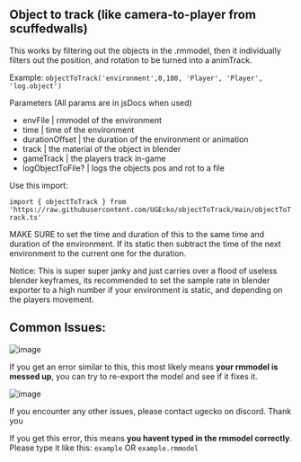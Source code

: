 
## Object to track (like camera-to-player from scuffedwalls)
This works by filtering out the objects in the .rmmodel, then it individually filters out the position, and rotation to be turned into a animTrack.

Example: `objectToTrack('environment',0,100, 'Player', 'Player', 'log.object')`

Parameters (All params are in jsDocs when used)

 * envFile          | rmmodel of the environment
 * time             | time of the environment
 * durationOffset   | the duration of the environment or animation
 * track            | the material of the object in blender
 * gameTrack        | the players track in-game
 * logObjectToFile? | logs the objects pos and rot to a file

Use this import: 

`import { objectToTrack } from 'https://raw.githubusercontent.com/UGEcko/objectToTrack/main/objectToTrack.ts'`

MAKE SURE to set the time and duration of this to the same time and duration of the environment. If its static then subtract the time of the next environment to the current one for the duration.


Notice:
This is super super janky and just carries over a flood of useless blender keyframes, its recommended to set the sample rate in blender exporter to a high number if your environment is static, and depending on the players movement.

##  Common Issues:

![image](https://github.com/UGEcko/objectToTrack/assets/38820051/797a3162-e593-4157-934b-27f1600242b7)

If you get an error similar to this, this most likely means **your rmmodel is messed up**, you can try to re-export the model and see if it fixes it.

![image](https://github.com/UGEcko/objectToTrack/assets/38820051/ba789897-34f9-4519-bbf8-786f2625f160)



If you encounter any other issues, please contact ugecko on discord. Thank you

If you get this error, this means **you havent typed in the rmmodel correctly**. Please type it like this: `example` OR `example.rmmodel`



